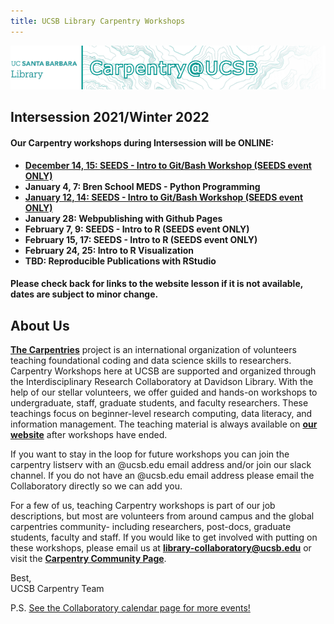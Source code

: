 ```yaml
---
title: UCSB Library Carpentry Workshops
---
```

![carpentry logo](fig/banner-carpentry.png)


## Intersession 2021/Winter 2022
#### Our Carpentry workshops during Intersession will be ONLINE:

- **[December 14, 15: SEEDS - Intro to Git/Bash Workshop (SEEDS event ONLY)](https://ucsbcarpentry.github.io/2021-12-14-ucsb-gitbash-online/)**
- **January 4, 7: Bren School MEDS - Python Programming**
- **[January 12, 14: SEEDS - Intro to Git/Bash Workshop (SEEDS event ONLY)](https://ucsbcarpentry.github.io/2022-01-12-ucsb-gitbash/)**
- **January 28: Webpublishing with Github Pages**
- **February 7, 9: SEEDS - Intro to R (SEEDS event ONLY)**
- **February 15, 17: SEEDS - Intro to R (SEEDS event ONLY)**
- **February 24, 25: Intro to R Visualization**
- **TBD: Reproducible Publications with RStudio**

#### Please check back for links to the website lesson if it is not available, dates are subject to minor change.

## About Us
**[The Carpentries](https://carpentries.org/)** project is an international organization of volunteers teaching foundational coding and data science skills to researchers. Carpentry Workshops here at UCSB are supported and organized through the Interdisciplinary Research Collaboratory at Davidson Library.
With the help of our stellar volunteers, we offer guided and hands-on workshops to undergraduate, staff, graduate students, and faculty researchers. These teachings focus on beginner-level research computing, data literacy, and information management. The teaching material is always available on **[our website](https://ucsbcarpentry.github.io/past-workshops)** after workshops have ended.

If you want to stay in the loop for future workshops you can join the carpentry listserv with an @ucsb.edu email address and/or join our slack channel.  If you do not have an @ucsb.edu email address please email the Collaboratory directly so we can add you.

For a few of us, teaching Carpentry workshops is part of our job descriptions, but most are volunteers from around campus and the global carpentries community- including researchers, post-docs, graduate students, faculty and staff. If you would like to get involved with putting on these workshops, please email us at **library-collaboratory@ucsb.edu** or visit the **[Carpentry Community Page](https://ucsbcarpentry.github.io/community/instructors)**.

Best,
<br>
UCSB Carpentry Team

P.S. [See the Collaboratory calendar page for more events!](https://www.library.ucsb.edu/events-exhibitions?location=All&series=1218)
